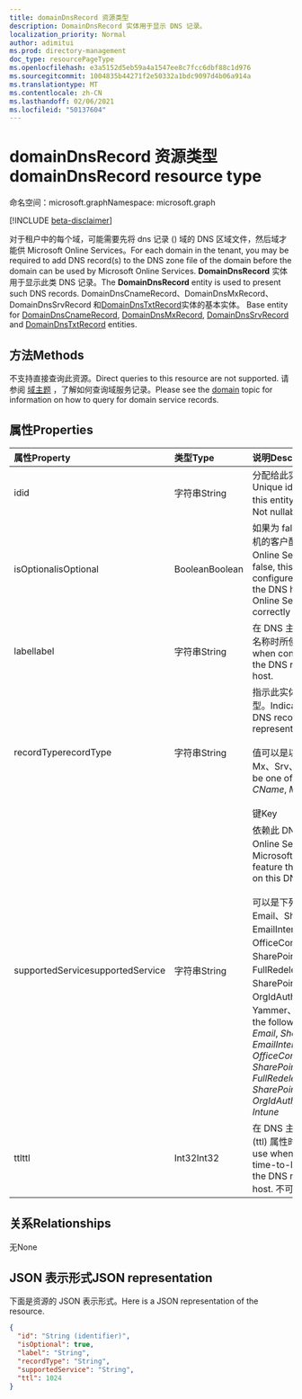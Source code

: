 ```yaml
---
title: domainDnsRecord 资源类型
description: DomainDnsRecord 实体用于显示 DNS 记录。
localization_priority: Normal
author: adimitui
ms.prod: directory-management
doc_type: resourcePageType
ms.openlocfilehash: e3a5152d5eb59a4a1547ee8c7fcc6dbf88c1d976
ms.sourcegitcommit: 1004835b44271f2e50332a1bdc9097d4b06a914a
ms.translationtype: MT
ms.contentlocale: zh-CN
ms.lasthandoff: 02/06/2021
ms.locfileid: "50137604"
---
```

# <a name="domaindnsrecord-resource-type"></a><span data-ttu-id="35c32-103">domainDnsRecord 资源类型</span><span class="sxs-lookup"><span data-stu-id="35c32-103">domainDnsRecord resource type</span></span>

<span data-ttu-id="35c32-104">命名空间：microsoft.graph</span><span class="sxs-lookup"><span data-stu-id="35c32-104">Namespace: microsoft.graph</span></span>

[!INCLUDE [beta-disclaimer](../../includes/beta-disclaimer.md)]

<span data-ttu-id="35c32-105">对于租户中的每个域，可能需要先将 dns 记录 () 域的 DNS 区域文件，然后域才能供 Microsoft Online Services。</span><span class="sxs-lookup"><span data-stu-id="35c32-105">For each domain in the tenant, you may be required to add DNS record(s) to the DNS zone file of the domain before the domain can be used by Microsoft Online Services.</span></span> <span data-ttu-id="35c32-106">**DomainDnsRecord** 实体用于显示此类 DNS 记录。</span><span class="sxs-lookup"><span data-stu-id="35c32-106">The **DomainDnsRecord** entity is used to present such DNS records.</span></span> <span data-ttu-id="35c32-107">DomainDnsCnameRecord、DomainDnsMxRecord、DomainDnsSrvRecord 和[DomainDnsTxtRecord](domaindnstxtrecord.md)实体的基本实体。 [](domaindnscnamerecord.md) [](domaindnsmxrecord.md) [](domaindnssrvrecord.md)</span><span class="sxs-lookup"><span data-stu-id="35c32-107">Base entity for [DomainDnsCnameRecord](domaindnscnamerecord.md), [DomainDnsMxRecord](domaindnsmxrecord.md), [DomainDnsSrvRecord](domaindnssrvrecord.md) and [DomainDnsTxtRecord](domaindnstxtrecord.md) entities.</span></span>

## <a name="methods"></a><span data-ttu-id="35c32-108">方法</span><span class="sxs-lookup"><span data-stu-id="35c32-108">Methods</span></span>
<span data-ttu-id="35c32-109">不支持直接查询此资源。</span><span class="sxs-lookup"><span data-stu-id="35c32-109">Direct queries to this resource are not supported.</span></span> <span data-ttu-id="35c32-110">请参阅 [域主题](domain.md) ，了解如何查询域服务记录。</span><span class="sxs-lookup"><span data-stu-id="35c32-110">Please see the [domain](domain.md) topic for information on how to query for domain service records.</span></span>

## <a name="properties"></a><span data-ttu-id="35c32-111">属性</span><span class="sxs-lookup"><span data-stu-id="35c32-111">Properties</span></span>
| <span data-ttu-id="35c32-112">属性</span><span class="sxs-lookup"><span data-stu-id="35c32-112">Property</span></span>     | <span data-ttu-id="35c32-113">类型</span><span class="sxs-lookup"><span data-stu-id="35c32-113">Type</span></span>   |<span data-ttu-id="35c32-114">说明</span><span class="sxs-lookup"><span data-stu-id="35c32-114">Description</span></span>|
|:---------------|:--------|:----------|
|<span data-ttu-id="35c32-115">id</span><span class="sxs-lookup"><span data-stu-id="35c32-115">id</span></span>|<span data-ttu-id="35c32-116">字符串</span><span class="sxs-lookup"><span data-stu-id="35c32-116">String</span></span>| <span data-ttu-id="35c32-117">分配给此实体的唯一标识符。</span><span class="sxs-lookup"><span data-stu-id="35c32-117">Unique identifier assigned to this entity.</span></span> <span data-ttu-id="35c32-118">不可为 null，只读。</span><span class="sxs-lookup"><span data-stu-id="35c32-118">Not nullable, Read-only.</span></span>|
|<span data-ttu-id="35c32-119">isOptional</span><span class="sxs-lookup"><span data-stu-id="35c32-119">isOptional</span></span>|<span data-ttu-id="35c32-120">Boolean</span><span class="sxs-lookup"><span data-stu-id="35c32-120">Boolean</span></span>| <span data-ttu-id="35c32-121">如果为 false，则必须由 DNS 主机的客户配置此记录，Microsoft Online Services域正常运行。</span><span class="sxs-lookup"><span data-stu-id="35c32-121">If false, this record must be configured by the customer at the DNS host for Microsoft Online Services to operate correctly with the domain.</span></span> |
|<span data-ttu-id="35c32-122">label</span><span class="sxs-lookup"><span data-stu-id="35c32-122">label</span></span>|<span data-ttu-id="35c32-123">字符串</span><span class="sxs-lookup"><span data-stu-id="35c32-123">String</span></span>| <span data-ttu-id="35c32-124">在 DNS 主机上配置 DNS 记录的名称时所使用的值。</span><span class="sxs-lookup"><span data-stu-id="35c32-124">Value used when configuring the name of the DNS record at the DNS host.</span></span> |
|<span data-ttu-id="35c32-125">recordType</span><span class="sxs-lookup"><span data-stu-id="35c32-125">recordType</span></span>|<span data-ttu-id="35c32-126">字符串</span><span class="sxs-lookup"><span data-stu-id="35c32-126">String</span></span>| <span data-ttu-id="35c32-127">指示此实体表示的 DNS 记录类型。</span><span class="sxs-lookup"><span data-stu-id="35c32-127">Indicates what type of DNS record this entity represents.</span></span></br></br><span data-ttu-id="35c32-128">值可以是以下项之一：CName、Mx、Srv、Txt    </span><span class="sxs-lookup"><span data-stu-id="35c32-128">The value can be one of the following: *CName*, *Mx*, *Srv*, *Txt*</span></span></br></br><span data-ttu-id="35c32-129">键</span><span class="sxs-lookup"><span data-stu-id="35c32-129">Key</span></span> |
|<span data-ttu-id="35c32-130">supportedService</span><span class="sxs-lookup"><span data-stu-id="35c32-130">supportedService</span></span>|<span data-ttu-id="35c32-131">字符串</span><span class="sxs-lookup"><span data-stu-id="35c32-131">String</span></span>| <span data-ttu-id="35c32-132">依赖此 DNS 记录的 Microsoft Online Service 或功能。</span><span class="sxs-lookup"><span data-stu-id="35c32-132">Microsoft Online Service or feature that has a dependency on this DNS record.</span></span></br></br><span data-ttu-id="35c32-133">可以是下列值之一：null、Email、Sharepoint、EmailInternalRelayOnly、OfficeCommunicationsOnline、SharePointDefaultDomain、FullRedelegation、SharePointPublic、OrgIdAuthentication、Yammer、Intune           </span><span class="sxs-lookup"><span data-stu-id="35c32-133">Can be one of the following values: **null**, *Email*, *Sharepoint*, *EmailInternalRelayOnly*, *OfficeCommunicationsOnline*, *SharePointDefaultDomain*, *FullRedelegation*, *SharePointPublic*, *OrgIdAuthentication*, *Yammer*, *Intune*</span></span>|
|<span data-ttu-id="35c32-134">ttl</span><span class="sxs-lookup"><span data-stu-id="35c32-134">ttl</span></span>|<span data-ttu-id="35c32-135">Int32</span><span class="sxs-lookup"><span data-stu-id="35c32-135">Int32</span></span>| <span data-ttu-id="35c32-136">在 DNS 主机上配置 DNS 记录的 (ttl) 属性时使用的值。</span><span class="sxs-lookup"><span data-stu-id="35c32-136">Value to use when configuring the time-to-live (ttl) property of the DNS record at the DNS host.</span></span> <span data-ttu-id="35c32-137">不可为 null</span><span class="sxs-lookup"><span data-stu-id="35c32-137">Not nullable</span></span> |

## <a name="relationships"></a><span data-ttu-id="35c32-138">关系</span><span class="sxs-lookup"><span data-stu-id="35c32-138">Relationships</span></span>
<span data-ttu-id="35c32-139">无</span><span class="sxs-lookup"><span data-stu-id="35c32-139">None</span></span>

## <a name="json-representation"></a><span data-ttu-id="35c32-140">JSON 表示形式</span><span class="sxs-lookup"><span data-stu-id="35c32-140">JSON representation</span></span>
<span data-ttu-id="35c32-141">下面是资源的 JSON 表示形式。</span><span class="sxs-lookup"><span data-stu-id="35c32-141">Here is a JSON representation of the resource.</span></span>

<!-- {
  "blockType": "resource",
  "optionalProperties": [

  ],
  "@odata.type": "microsoft.graph.domainDnsRecord"
}-->

```json
{
  "id": "String (identifier)",
  "isOptional": true,
  "label": "String",
  "recordType": "String",
  "supportedService": "String",
  "ttl": 1024
}

```

<!-- uuid: 8fcb5dbc-d5aa-4681-8e31-b001d5168d79
2015-10-25 14:57:30 UTC -->
<!--
{
  "type": "#page.annotation",
  "description": "domainDnsRecord resource",
  "keywords": "",
  "section": "documentation",
  "tocPath": "",
  "suppressions": []
}
-->


